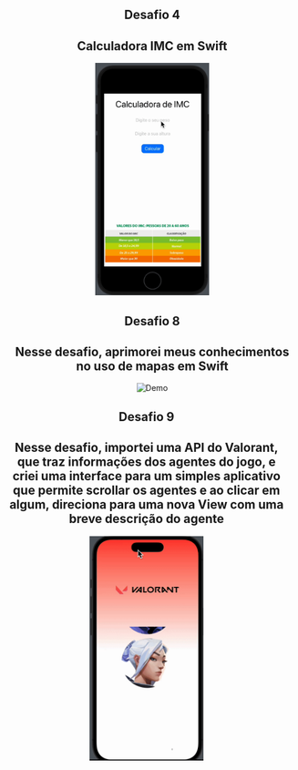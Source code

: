 <div align="center">
    <section>   
        <div style="display: inline-block; vertical-align: top;">
                <h2>Desafio 4</h2>
                <h2>Calculadora IMC em Swift</h2>
            <img src="Desafios/Desafios/Assets.xcassets/ezgif.com-video-to-gif (2).gif" width="200px" alt="Demo">
        </div>
        <div style="display: inline-block; vertical-align: top;">
                <h2>Desafio 8</h2>
                <h2>Nesse desafio, aprimorei meus conhecimentos no uso de mapas em Swift</h2>
            <img src="Desafios/Desafios/Assets.xcassets/ezgif.com-video-to-gif (3).gif" width="200px" alt="Demo">
        </div>
        <div style="display: inline-block; margin-right: 20px; vertical-align: top;">
                <h2>Desafio 9</h2>
                <h2>Nesse desafio, importei uma API do Valorant, que traz informações dos agentes do jogo, e criei uma interface para um simples aplicativo que permite scrollar os agentes e ao clicar em algum, direciona para uma nova View com uma breve descrição do agente</h2>
            <img src="Desafio9/Desafio9/Assets.xcassets/ezgif.com-video-to-gif (1).gif" width="200px" alt="Demo">
        </div>
    </section>
</div>
